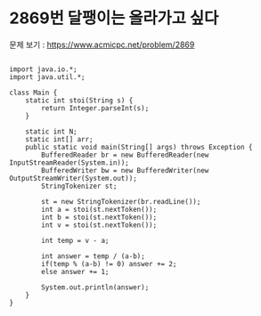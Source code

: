 # 2869번 달팽이는 올라가고 싶다

문제 보기 : <https://www.acmicpc.net/problem/2869>

<pre><code>
import java.io.*;
import java.util.*;

class Main {
    static int stoi(String s) {
        return Integer.parseInt(s);
    }

    static int N;
    static int[] arr;
    public static void main(String[] args) throws Exception {
        BufferedReader br = new BufferedReader(new InputStreamReader(System.in));
        BufferedWriter bw = new BufferedWriter(new OutputStreamWriter(System.out));
        StringTokenizer st;

        st = new StringTokenizer(br.readLine());
        int a = stoi(st.nextToken());
        int b = stoi(st.nextToken());
        int v = stoi(st.nextToken());

        int temp = v - a;

        int answer = temp / (a-b);
        if(temp % (a-b) != 0) answer += 2;
        else answer += 1;

        System.out.println(answer);
    }
}

</code></pre>